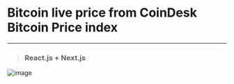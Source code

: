 # Bitcoin live price from CoinDesk Bitcoin Price index

---
> ### React.js + Next.js

![image](https://preview.ibb.co/hifi4f/Screen-Shot-2018-11-16-at-11-21-57-PM.png)
